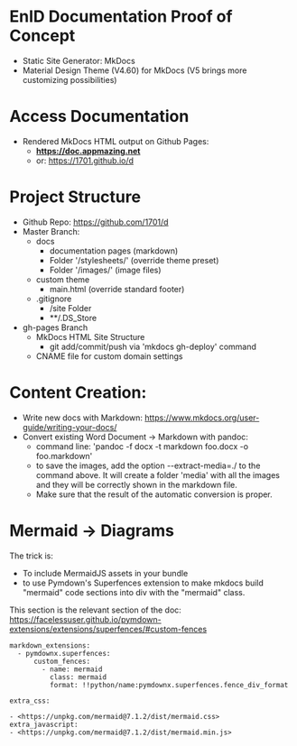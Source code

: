 # EnID Documentation Proof of Concept
- Static Site Generator: MkDocs
- Material Design Theme (V4.60) for MkDocs (V5 brings more  customizing possibilities)

# Access Documentation
- Rendered MkDocs HTML output on Github Pages: 
    - **https://doc.appmazing.net**
    - or: https://1701.github.io/d

# Project Structure
- Github Repo: https://github.com/1701/d
- Master Branch: 
    - docs
        - documentation pages (markdown)
        - Folder '/stylesheets/' (override theme preset)
        - Folder '/images/' (image files)
    - custom theme
        - main.html (override standard footer)
    - .gitignore
        - /site Folder
        - **/.DS_Store
- gh-pages Branch
    - MkDocs HTML Site Structure
      - git add/commit/push via 'mkdocs gh-deploy' command
    - CNAME file for custom domain settings

# Content Creation:
- Write new docs with Markdown: https://www.mkdocs.org/user-guide/writing-your-docs/
- Convert existing Word Document -> Markdown with pandoc:
    - command line: 'pandoc -f docx -t markdown foo.docx -o foo.markdown'
    - to save the images, add the option --extract-media=./ to the command above. It will create a folder 'media' with all the images and they will be correctly shown in the markdown file.
    - Make sure that the result of the automatic conversion is proper. 

# Mermaid -> Diagrams

The trick is:
- To include MermaidJS assets in your bundle
- to use Pymdown's Superfences extension to make mkdocs build "mermaid" code sections into div with the "mermaid" class.

This section is the relevant section of the doc: https://facelessuser.github.io/pymdown-extensions/extensions/superfences/#custom-fences

``` shell
markdown_extensions:
  - pymdownx.superfences:
      custom_fences:
        - name: mermaid
          class: mermaid
          format: !!python/name:pymdownx.superfences.fence_div_format
```

``` shell
extra_css:

- <https://unpkg.com/mermaid@7.1.2/dist/mermaid.css>
extra_javascript:
- <https://unpkg.com/mermaid@7.1.2/dist/mermaid.min.js>
```